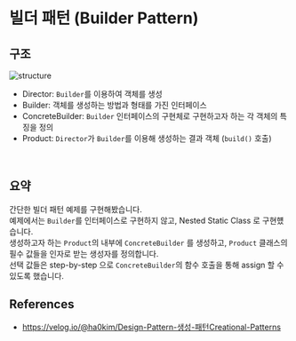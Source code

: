 # 빌더 패턴 (Builder Pattern)

## 구조
<img src="https://user-images.githubusercontent.com/17774927/190866270-dae771fa-9653-4715-acca-7935bbc67672.png" alt="structure">

* Director: `Builder`를 이용하여 객체를 생성
* Builder: 객체를 생성하는 방법과 형태를 가진 인터페이스
* ConcreteBuilder: `Builder` 인터페이스의 구현체로 구현하고자 하는 각 객체의 특징을 정의
* Product: `Director`가 `Builder`를 이용해 생성하는 결과 객체 (`build()` 호출)
<br>

## 요약
간단한 빌더 패턴 예제를 구현해봤습니다.<br>
예제에서는 `Builder`를 인터페이스로 구현하지 않고, Nested Static Class 로 구현헀습니다.<br>
생성하고자 하는 `Product`의 내부에 `ConcreteBuilder` 를 생성하고, `Product` 클래스의 필수 값들을 인자로 받는 생성자를 정의합니다.<br>
선택 값들은 step-by-step 으로 `ConcreteBuilder`의 함수 호출을 통해 assign 할 수 있도록 했습니다.<br>


## References
- <a href="https://velog.io/@ha0kim/Design-Pattern-%EC%83%9D%EC%84%B1-%ED%8C%A8%ED%84%B4Creational-Patterns">https://velog.io/@ha0kim/Design-Pattern-생성-패턴Creational-Patterns</a>